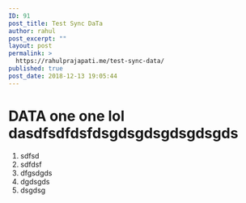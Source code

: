 ```yaml
---
ID: 91
post_title: Test Sync DaTa
author: rahul
post_excerpt: ""
layout: post
permalink: >
  https://rahulprajapati.me/test-sync-data/
published: true
post_date: 2018-12-13 19:05:44
---
```

# DATA one one lol   dasdfsdfdsfdsgdsgdsgdsgdsgds 

1.  sdfsd
2.  sdfdsf
3.  dfgsdgds
4.  dgdsgds
5.  dsgdsg